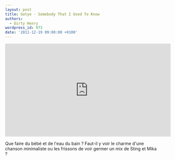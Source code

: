 ```yaml
---
layout: post
title: Gotye - Somebody That I Used To Know
authors:
  - Dirty Henry
wordpress_id: 973
date: '2011-12-19 09:00:00 +0100'
---
```

<iframe width="540" height="304" src="http://www.youtube.com/embed/8UVNT4wvIGY" frameborder="0" allowfullscreen></iframe>

Que faire du bébé et de l'eau du bain ? Faut-il y voir le charme d'une chanson minimaliste ou les frissons de voir germer un mix de Sting et Mika ?

